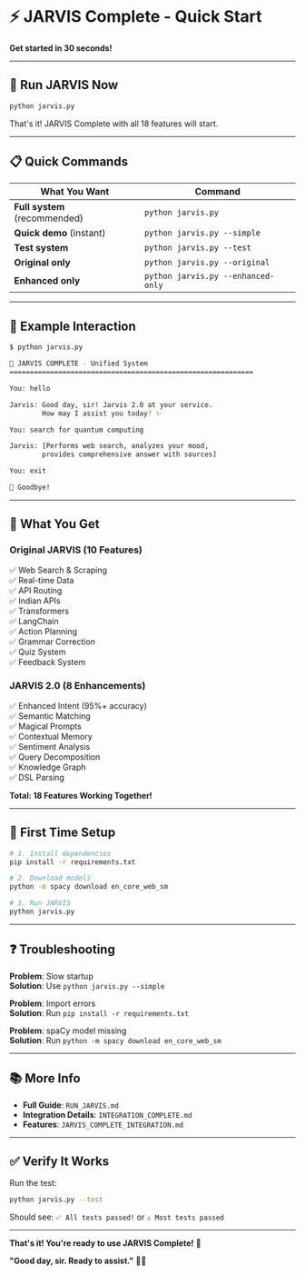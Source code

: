 # ⚡ JARVIS Complete - Quick Start

**Get started in 30 seconds!**

---

## 🚀 Run JARVIS Now

```bash
python jarvis.py
```

That's it! JARVIS Complete with all 18 features will start.

---

## 📋 Quick Commands

| What You Want | Command |
|---------------|---------|
| **Full system** (recommended) | `python jarvis.py` |
| **Quick demo** (instant) | `python jarvis.py --simple` |
| **Test system** | `python jarvis.py --test` |
| **Original only** | `python jarvis.py --original` |
| **Enhanced only** | `python jarvis.py --enhanced-only` |

---

## 💬 Example Interaction

```bash
$ python jarvis.py

🤖 JARVIS COMPLETE - Unified System
============================================================

You: hello

Jarvis: Good day, sir! Jarvis 2.0 at your service. 
        How may I assist you today? ✨

You: search for quantum computing

Jarvis: [Performs web search, analyzes your mood, 
        provides comprehensive answer with sources]

You: exit

👋 Goodbye!
```

---

## 🎯 What You Get

### Original JARVIS (10 Features)
✅ Web Search & Scraping  
✅ Real-time Data  
✅ API Routing  
✅ Indian APIs  
✅ Transformers  
✅ LangChain  
✅ Action Planning  
✅ Grammar Correction  
✅ Quiz System  
✅ Feedback System  

### JARVIS 2.0 (8 Enhancements)
✅ Enhanced Intent (95%+ accuracy)  
✅ Semantic Matching  
✅ Magical Prompts  
✅ Contextual Memory  
✅ Sentiment Analysis  
✅ Query Decomposition  
✅ Knowledge Graph  
✅ DSL Parsing  

**Total: 18 Features Working Together!**

---

## 🔧 First Time Setup

```bash
# 1. Install dependencies
pip install -r requirements.txt

# 2. Download models
python -m spacy download en_core_web_sm

# 3. Run JARVIS
python jarvis.py
```

---

## ❓ Troubleshooting

**Problem**: Slow startup  
**Solution**: Use `python jarvis.py --simple`

**Problem**: Import errors  
**Solution**: Run `pip install -r requirements.txt`

**Problem**: spaCy model missing  
**Solution**: Run `python -m spacy download en_core_web_sm`

---

## 📚 More Info

- **Full Guide**: `RUN_JARVIS.md`
- **Integration Details**: `INTEGRATION_COMPLETE.md`
- **Features**: `JARVIS_COMPLETE_INTEGRATION.md`

---

## ✅ Verify It Works

Run the test:
```bash
python jarvis.py --test
```

Should see: `✅ All tests passed!` or `⚠️ Most tests passed`

---

**That's it! You're ready to use JARVIS Complete!** 🎉

**"Good day, sir. Ready to assist."** 🎩✨
